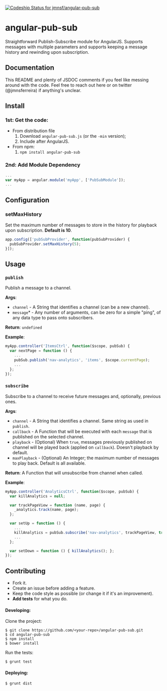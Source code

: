 [ ![Codeship Status for jmnsf/angular-pub-sub](https://codeship.com/projects/21821710-cb2c-0132-2298-7aebcd9a20f5/status?branch=master)](https://codeship.com/projects/75679)

# angular-pub-sub

Straightforward Publish-Subscribe module for AngularJS. Supports messages with multiple parameters and supports keeping a message history and rewinding upon subscription.

## Documentation

This README and plenty of JSDOC comments if you feel like messing around with the code. Feel free to reach out here or on twitter (@jmnsferreira) if anything's unclear.

## Install

### 1st: Get the code:

* From distribution file
  1. Download `angular-pub-sub.js` (or the `-min` version);
  2. Include after AngularJS.
* From npm:
  1. `npm install angular-pub-sub`

### 2nd: Add Module Dependency

```javascript
...
var myApp = angular.module('myApp', ['PubSubModule']);
...
```

## Configuration

### setMaxHistory

Set the maximum number of messages to store in the history for playback upon subscription. **Default is 10**.

```javascript
app.config(['pubSubProvider', function(pubSubProvider) {
  pubSubProvider.setMaxHistory(5);
}]);
```

## Usage

### `publish`

Publish a message to a channel.

**Args**:

* `channel` - A String that identifies a channel (can be a new channel).
* `message`* - Any number of arguments, can be zero for a simple "ping", of any data type to pass onto subscribers.

**Return**: `undefined`

**Example**:

```javascript
myApp.controller('ItemsCtrl', function($scope, pubSub) {
  var nextPage = function () {
    ...
    pubSub.publish('nav-analytics', 'items', $scope.currentPage);
    ...
  };
});
```

### `subscribe`

Subscribe to a channel to receive future messages and, optionally, previous ones.

**Args**:

* `channel` - A String that identifies a channel. Same string as used in `publish`.
* `callback` - A Function that will be executed with each `message` that is published on the selected channel.
* `playback` - (Optional) When `true`, messages previously published on channel will be played back (applied on `callback`). Doesn't playback by default.
* `maxPlayback` - (Optional) An Integer; the maximum number of messages to play back. Default is all available.

**Return**: A Function that will unsubscribe from channel when called.

**Example**:

```javascript
myApp.controller('AnalyticsCtrl', function($scope, pubSub) {
  var killAnalytics = null;

  var trackPageView = function (name, page) {
    _analytics.track(name, page);
  };

  var setUp = function () {
    ...
    killAnalytics = pubSub.subscribe('nav-analytics', trackPageView, true, 1);
    ...
  };

  var setDown = function () { killAnalytics(); };
});
```

## Contributing

* Fork it.
* Create an issue before adding a feature.
* Keep the code style as possible (or change it if it's an improvement).
* **Add tests** for what you do.

#### Developing:

Clone the project:

```
$ git clone https://github.com/<your-repo>/angular-pub-sub.git
$ cd angular-pub-sub
$ npm install
$ bower install
```

Run the tests:

```
$ grunt test
```

#### Deploying:

```
$ grunt dist
```


